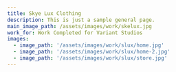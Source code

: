 ```yaml
---
title: Skye Lux Clothing
description: This is just a sample general page.
main_image_path: /assets/images/work/skelux.jpg
work_for: Work Completed for Variant Studios
images:
  - image_path: '/assets/images/work/slux/home.jpg'
  - image_path: '/assets/images/work/slux/home-2.jpg'
  - image_path: '/assets/images/work/slux/store.jpg'
---
```

